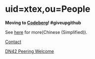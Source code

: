  # uid=xtex,ou=People

**Moving to [Codeberg](https://codeberg.org/xtex)! #giveupgithub**

See [here](https://xtexx.ml/) for more(Chinese (Simplified)).

<!-- ![Metrics](https://gist.githubusercontent.com/xtexChooser/f5aaad2a87537508c3e27ea6d47c6443/raw/github-metrics.svg) -->

[Contact](https://blog.xtexx.ml/about/contact)

[DN42 Peering Welcome](https://blog.xtexx.ml/dn42)
